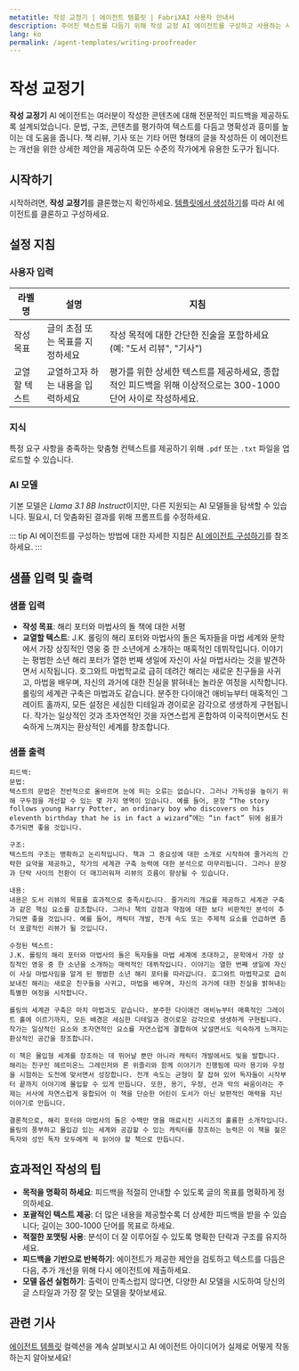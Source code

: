 ```yaml
---
metatitle: 작성 교정기 | 에이전트 템플릿 | FabriXAI 사용자 안내서
description: 주어진 텍스트를 다듬기 위해 작성 교정 AI 에이전트를 구성하고 사용하는 사용자 안내서입니다.
lang: ko
permalink: /agent-templates/writing-proofreader
---
```


# 작성 교정기

**작성 교정기** AI 에이전트는 여러분이 작성한 콘텐츠에 대해 전문적인 피드백을 제공하도록 설계되었습니다. 문법, 구조, 콘텐츠를 평가하여 텍스트를 다듬고 명확성과 흥미를 높이는 데 도움을 줍니다. 책 리뷰, 기사 또는 기타 어떤 형태의 글을 작성하든 이 에이전트는 개선을 위한 상세한 제안을 제공하여 모든 수준의 작가에게 유용한 도구가 됩니다.

## 시작하기

시작하려면, **작성 교정기**를 클론했는지 확인하세요. [템플릿에서 생성하기](/en-us/create-from-templates/)를 따라 AI 에이전트를 클론하고 구성하세요.

## 설정 지침

### 사용자 입력

| 라벨명                   | 설명                                     | 지침                                                                                                  |
| ------------------------ | ---------------------------------------- | ----------------------------------------------------------------------------------------------------- |
| 작성 목표                | 글의 초점 또는 목표를 지정하세요          | 작성 목적에 대한 간단한 진술을 포함하세요 (예: "도서 리뷰", "기사")                                     |
| 교열할 텍스트            | 교열하고자 하는 내용을 입력하세요          | 평가를 위한 상세한 텍스트를 제공하세요, 종합적인 피드백을 위해 이상적으로는 300-1000 단어 사이로 작성하세요. |

### 지식

특정 요구 사항을 충족하는 맞춤형 컨텍스트를 제공하기 위해 `.pdf` 또는 `.txt` 파일을 업로드할 수 있습니다.

### AI 모델

기본 모델은 *Llama 3.1 8B Instruct*이지만, 다른 지원되는 AI 모델들을 탐색할 수 있습니다. 필요시, 더 맞춤화된 결과를 위해 프롬프트를 수정하세요.

::: tip
AI 에이전트를 구성하는 방법에 대한 자세한 지침은 [AI 에이전트 구성하기](/en-us/configure-ai-agent/)를 참조하세요.
:::

## 샘플 입력 및 출력

### 샘플 입력

- **작성 목표**: 해리 포터와 마법사의 돌 책에 대한 서평
- **교열할 텍스트**: J.K. 롤링의 해리 포터와 마법사의 돌은 독자들을 마법 세계와 문학에서 가장 상징적인 영웅 중 한 소년에게 소개하는 매혹적인 데뷔작입니다. 이야기는 평범한 소년 해리 포터가 열한 번째 생일에 자신이 사실 마법사라는 것을 발견하면서 시작됩니다. 호그와트 마법학교로 급히 데려간 해리는 새로운 친구들을 사귀고, 마법을 배우며, 자신의 과거에 대한 진실을 밝혀내는 놀라운 여정을 시작합니다. 롤링의 세계관 구축은 마법과도 같습니다. 분주한 다이애건 애비뉴부터 매혹적인 그레이트 홀까지, 모든 설정은 세심한 디테일과 경이로운 감각으로 생생하게 구현됩니다. 작가는 일상적인 것과 초자연적인 것을 자연스럽게 혼합하여 이국적이면서도 친숙하게 느껴지는 환상적인 세계를 창조합니다.

### 샘플 출력

```
피드백:
문법:
텍스트의 문법은 전반적으로 올바르며 눈에 띄는 오류는 없습니다. 그러나 가독성을 높이기 위해 구두점을 개선할 수 있는 몇 가지 영역이 있습니다. 예를 들어, 문장 “The story follows young Harry Potter, an ordinary boy who discovers on his eleventh birthday that he is in fact a wizard”에는 “in fact” 뒤에 쉼표가 추가되면 좋을 것입니다.

구조:
텍스트의 구조는 명확하고 논리적입니다. 책과 그 중요성에 대한 소개로 시작하여 줄거리의 간략한 요약을 제공하고, 작가의 세계관 구축 능력에 대한 분석으로 마무리됩니다. 그러나 문장과 단락 사이의 전환이 더 매끄러워져 리뷰의 흐름이 향상될 수 있습니다.

내용:
내용은 도서 리뷰의 목표를 효과적으로 충족시킵니다. 줄거리의 개요를 제공하고 세계관 구축과 같은 핵심 요소를 강조합니다. 그러나 책의 강점과 약점에 대한 보다 비판적인 분석이 추가되면 좋을 것입니다. 예를 들어, 캐릭터 개발, 전개 속도 또는 주제적 요소를 언급하면 좀 더 포괄적인 리뷰가 될 것입니다.

수정된 텍스트:
J.K. 롤링의 해리 포터와 마법사의 돌은 독자들을 마법 세계에 초대하고, 문학에서 가장 상징적인 영웅 중 한 소년을 소개하는 매력적인 데뷔작입니다. 이야기는 열한 번째 생일에 자신이 사실 마법사임을 알게 된 평범한 소년 해리 포터를 따라갑니다. 호그와트 마법학교로 급히 보내진 해리는 새로운 친구들을 사귀고, 마법을 배우며, 자신의 과거에 대한 진실을 밝혀내는 특별한 여정을 시작합니다.

롤링의 세계관 구축은 마치 마법과도 같습니다. 분주한 다이애건 애비뉴부터 매혹적인 그레이트 홀에 이르기까지, 모든 배경은 세심한 디테일과 경이로운 감각으로 생생하게 구현됩니다. 작가는 일상적인 요소와 초자연적인 요소를 자연스럽게 결합하여 낯설면서도 익숙하게 느껴지는 환상적인 공간을 창조합니다.

이 책은 몰입형 세계를 창조하는 데 뛰어날 뿐만 아니라 캐릭터 개발에서도 빛을 발합니다. 해리는 친구인 헤르미온느 그레인저와 론 위즐리와 함께 이야기가 진행됨에 따라 용기와 우정을 시험하는 도전에 맞서면서 성장합니다. 전개 속도는 균형이 잘 잡혀 있어 독자들이 시작부터 끝까지 이야기에 몰입할 수 있게 만듭니다. 또한, 용기, 우정, 선과 악의 싸움이라는 주제는 서사에 자연스럽게 융합되어 이 책을 단순한 어린이 도서가 아닌 보편적인 매력을 지닌 이야기로 만듭니다.

결론적으로, 해리 포터와 마법사의 돌은 수백만 명을 매료시킨 시리즈의 훌륭한 소개작입니다. 롤링의 풍부하고 몰입감 있는 세계와 공감할 수 있는 캐릭터를 창조하는 능력은 이 책을 젊은 독자와 성인 독자 모두에게 꼭 읽어야 할 책으로 만듭니다.
```

## 효과적인 작성의 팁

- **목적을 명확히 하세요**: 피드백을 적절히 안내할 수 있도록 글의 목표를 명확하게 정의하세요.
- **포괄적인 텍스트 제공**: 더 많은 내용을 제공할수록 더 상세한 피드백을 받을 수 있습니다; 길이는 300-1000 단어를 목표로 하세요.
- **적절한 포맷팅 사용**: 분석이 더 잘 이루어질 수 있도록 명확한 단락과 구조를 유지하세요.
- **피드백을 기반으로 반복하기**: 에이전트가 제공한 제안을 검토하고 텍스트를 다듬은 다음, 추가 개선을 위해 다시 에이전트에 제출하세요.
- **모델 옵션 실험하기**: 출력이 만족스럽지 않다면, 다양한 AI 모델을 시도하여 당신의 글 스타일과 가장 잘 맞는 모델을 찾아보세요.

## 관련 기사
[에이전트 템플릿](/en-us/agent-templates/) 컬렉션을 계속 살펴보시고 AI 에이전트 아이디어가 실제로 어떻게 작동하는지 알아보세요!